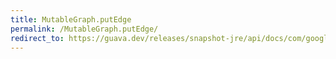 ```yaml
---
title: MutableGraph.putEdge
permalink: /MutableGraph.putEdge/
redirect_to: https://guava.dev/releases/snapshot-jre/api/docs/com/google/common/graph/MutableGraph.html#putEdge-N-N-
---
```

